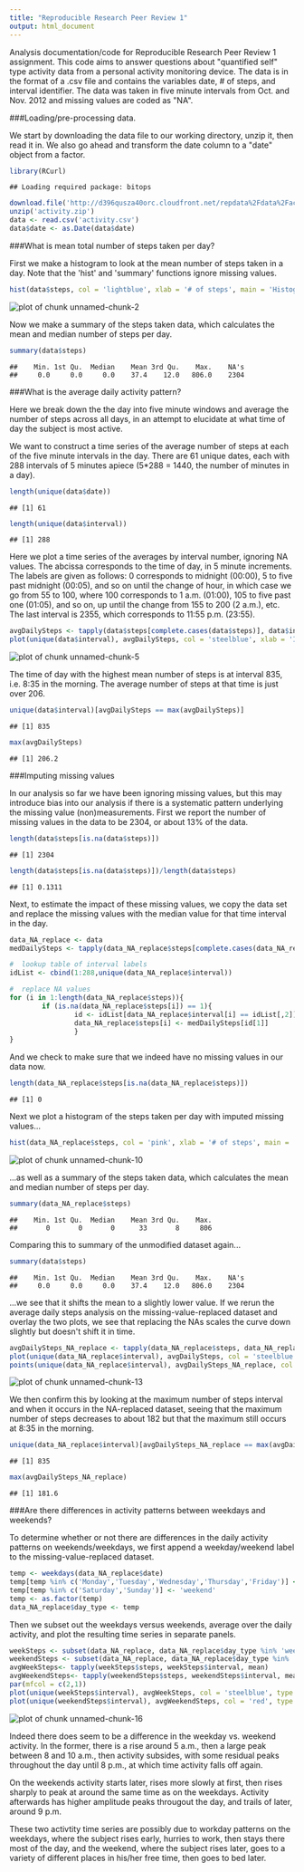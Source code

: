 ```yaml
---
title: "Reproducible Research Peer Review 1"
output: html_document
---
```


Analysis documentation/code for Reproducible Research Peer Review 1 assignment.  This code aims to answer questions about "quantified self" type activity data from a personal activity monitoring device.  The data is in the format of a .csv file and contains the variables date, # of steps, and interval identifier. The data was taken in five minute intervals from Oct. and Nov. 2012 and missing values are coded as "NA".  

###Loading/pre-processing data.  

We start by downloading the data file to our working directory, unzip it, then read it in. We also go ahead and transform the date column to a "date" object from a factor.    


```r
library(RCurl)
```

```
## Loading required package: bitops
```

```r
download.file('http://d396qusza40orc.cloudfront.net/repdata%2Fdata%2Factivity.zip','activity.zip') 
unzip('activity.zip')
data <- read.csv('activity.csv')
data$date <- as.Date(data$date)
```

###What is mean total number of steps taken per day?  

First we make a histogram to look at the mean number of steps taken in a day. Note that the 'hist' and 'summary' functions ignore missing values.


```r
hist(data$steps, col = 'lightblue', xlab = '# of steps', main = 'Histogram of # of steps')
```

![plot of chunk unnamed-chunk-2](figure/unnamed-chunk-2.png) 

Now we make a summary of the steps taken data, which calculates the mean and median number of steps per day.  


```r
summary(data$steps)
```

```
##    Min. 1st Qu.  Median    Mean 3rd Qu.    Max.    NA's 
##     0.0     0.0     0.0    37.4    12.0   806.0    2304
```


###What is the average daily activity pattern?  

Here we break down the the day into five minute windows and average the number of steps across all days, in an attempt to elucidate at what time of day the subject is most active.  

We want to construct a time series of the average number of steps at each of the five minute intervals in the day. There are 61 unique dates, each with 288 intervals of 5 minutes apiece (5*288 = 1440, the number of minutes in a day).  


```r
length(unique(data$date))
```

```
## [1] 61
```

```r
length(unique(data$interval))
```

```
## [1] 288
```

Here we plot a time series of the averages by interval number, ignoring NA values. The abcissa corresponds to the time of day, in 5 minute increments. The labels are given as follows: 0 corresponds to midnight (00:00), 5 to five past midnight (00:05), and so on until the change of hour, in which case we go from 55 to 100, where 100 corresponds to 1 a.m. (01:00), 105 to five past one (01:05), and so on, up until the change from 155 to 200 (2 a.m.), etc.  The last interval is 2355, which corresponds to 11:55 p.m. (23:55).


```r
avgDailySteps <- tapply(data$steps[complete.cases(data$steps)], data$interval[complete.cases(data$steps)], mean)
plot(unique(data$interval), avgDailySteps, col = 'steelblue', xlab = 'Interval Label', type = 'l', lwd = '2', ylab = 'Average Daily # of Steps')
```

![plot of chunk unnamed-chunk-5](figure/unnamed-chunk-5.png) 

The time of day with the highest mean number of steps is at interval 835, i.e. 8:35 in the morning. The average number of steps at that time is just over 206.  


```r
unique(data$interval)[avgDailySteps == max(avgDailySteps)]
```

```
## [1] 835
```

```r
max(avgDailySteps)
```

```
## [1] 206.2
```


###Imputing missing values

In our analysis so far we have been ignoring missing values, but this may introduce bias into our analysis if there is a systematic pattern underlying the missing value (non)measurements.  First we report the number of missing values in the data to be 2304, or about 13% of the data.  


```r
length(data$steps[is.na(data$steps)])
```

```
## [1] 2304
```

```r
length(data$steps[is.na(data$steps)])/length(data$steps)
```

```
## [1] 0.1311
```

Next, to estimate the impact of these missing values, we copy the data set and replace the missing values with the median value for that time interval in the day.  


```r
data_NA_replace <- data
medDailySteps <- tapply(data_NA_replace$steps[complete.cases(data_NA_replace$steps)], data_NA_replace$interval[complete.cases(data_NA_replace$steps)], median)

#  lookup table of interval labels
idList <- cbind(1:288,unique(data_NA_replace$interval))

#  replace NA values
for (i in 1:length(data_NA_replace$steps)){
        if (is.na(data_NA_replace$steps[i]) == 1){
                id <- idList[data_NA_replace$interval[i] == idList[,2]]
                data_NA_replace$steps[i] <- medDailySteps[id[1]]
                }
}
```
And we check to make sure that we indeed have no missing values in our data now.  


```r
length(data_NA_replace$steps[is.na(data_NA_replace$steps)])
```

```
## [1] 0
```

Next we plot a histogram of the steps taken per day with imputed missing values...  


```r
hist(data_NA_replace$steps, col = 'pink', xlab = '# of steps', main = 'Histogram of # of steps, no NAs')
```

![plot of chunk unnamed-chunk-10](figure/unnamed-chunk-10.png) 

...as well as a summary of the steps taken data, which calculates the mean and median number of steps per day.  


```r
summary(data_NA_replace$steps)
```

```
##    Min. 1st Qu.  Median    Mean 3rd Qu.    Max. 
##       0       0       0      33       8     806
```

Comparing this to summary of the unmodified dataset again...  


```r
summary(data$steps)
```

```
##    Min. 1st Qu.  Median    Mean 3rd Qu.    Max.    NA's 
##     0.0     0.0     0.0    37.4    12.0   806.0    2304
```
...we see that it shifts the mean to a slightly lower value.  If we rerun the average daily steps analysis on the missing-value-replaced dataset and overlay the two plots, we see that replacing the NAs scales the curve down slightly but doesn't shift it in time.  


```r
avgDailySteps_NA_replace <- tapply(data_NA_replace$steps, data_NA_replace$interval, mean)
plot(unique(data_NA_replace$interval), avgDailySteps, col = 'steelblue', type = 'l', lwd = '2', xlab = 'Interval Label', ylab = 'Average Daily # of Steps')
points(unique(data_NA_replace$interval), avgDailySteps_NA_replace, col = 'red', type = 'l', lwd = '2')
```

![plot of chunk unnamed-chunk-13](figure/unnamed-chunk-13.png) 

We then confirm this by looking at the maximum number of steps interval and when it occurs in the NA-replaced dataset, seeing that the maximum number of steps decreases to about 182 but that the maximum still occurs at 8:35 in the morning.  


```r
unique(data_NA_replace$interval)[avgDailySteps_NA_replace == max(avgDailySteps_NA_replace)]
```

```
## [1] 835
```

```r
max(avgDailySteps_NA_replace)
```

```
## [1] 181.6
```

###Are there differences in activity patterns between weekdays and weekends?  

To determine whether or not there are differences in the daily activity patterns on weekends/weekdays, we first append a weekday/weekend label to the missing-value-replaced dataset.  


```r
temp <- weekdays(data_NA_replace$date)
temp[temp %in% c('Monday','Tuesday','Wednesday','Thursday','Friday')] <- 'weekday'
temp[temp %in% c('Saturday','Sunday')] <- 'weekend'
temp <- as.factor(temp)
data_NA_replace$day_type <- temp
```

Then we subset out the weekdays versus weekends, average over the daily activity, and plot the resulting time series in separate panels.  


```r
weekSteps <- subset(data_NA_replace, data_NA_replace$day_type %in% 'weekday')
weekendSteps <- subset(data_NA_replace, data_NA_replace$day_type %in% 'weekend')
avgWeekSteps<- tapply(weekSteps$steps, weekSteps$interval, mean)
avgWeekendSteps<- tapply(weekendSteps$steps, weekendSteps$interval, mean)
par(mfcol = c(2,1))
plot(unique(weekSteps$interval), avgWeekSteps, col = 'steelblue', type = 'l', lwd = 2, xlab = 'Interval Label', ylab = 'Average Weekday # of Steps')
plot(unique(weekendSteps$interval), avgWeekendSteps, col = 'red', type = 'l',  lwd = 2, xlab = 'Interval Label', ylab = 'Average Weekend # of Steps')
```

![plot of chunk unnamed-chunk-16](figure/unnamed-chunk-16.png) 

Indeed there does seem to be a difference in the weekday vs. weekend activity. In the former, there is a rise around 5 a.m., then a large peak between 8 and 10 a.m., then activity subsides, with some residual peaks throughout the day until 8 p.m., at which time activity falls off again.  

On the weekends activity starts later, rises more slowly at first, then rises sharply to peak at around the same time as on the weekdays.  Activity afterwards has higher amplitude peaks througout the day, and trails of later, around 9 p.m.  

These two activtity time series are possibly due to workday patterns on the weekdays, where the subject rises early, hurries to work, then stays there most of the day, and the weekend, where the subject rises later, goes to a variety of different places in his/her free time, then goes to bed later.  
